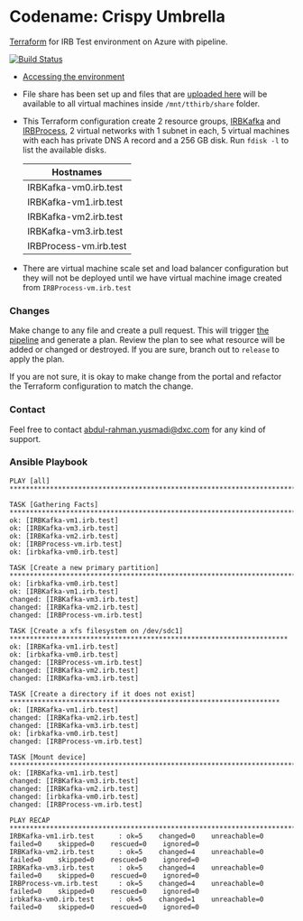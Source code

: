 # Codename: Crispy Umbrella

[Terraform](https://learn.hashicorp.com/terraform) for IRB Test environment on Azure with pipeline.

[![Build Status](https://jenkins.platformdxc.com/buildStatus/icon?job=ayusmadi%2Fcrispy-umbrella%2Fmaster)](https://jenkins.platformdxc.com/blue/organizations/jenkins/ayusmadi%2Fcrispy-umbrella/activity/)

* [Accessing the environment](https://github.dxc.com/ayusmadi/crispy-umbrella/blob/docs/docs/accessing-the-environment.md)
* File share has been set up and files that are [uploaded here](https://portal.azure.com/#blade/Microsoft_Azure_FileStorage/FileShareMenuBlade/overview/storageAccountId/%2Fsubscriptions%2F17e99b4c-07cf-4404-ae6c-b373f96c4db8%2FresourceGroups%2Fayusmadi%2Fproviders%2FMicrosoft.Storage%2FstorageAccounts%2Ftthirb/path/share) will be available to all virtual machines inside `/mnt/tthirb/share` folder.
* This Terraform configuration create 2 resource groups, [IRBKafka](https://portal.azure.com/#@CSCPortal.onmicrosoft.com/resource/subscriptions/17e99b4c-07cf-4404-ae6c-b373f96c4db8/resourceGroups/IRBKafka/overview) and [IRBProcess](https://portal.azure.com/#@CSCPortal.onmicrosoft.com/resource/subscriptions/17e99b4c-07cf-4404-ae6c-b373f96c4db8/resourceGroups/IRBProcess/overview), 2 virtual networks with 1 subnet in each, 5 virtual machines with each has private DNS A record and a 256 GB disk. Run `fdisk -l` to list the available disks.

    Hostnames              |
    -----------------------|
    IRBKafka-vm0.irb.test  |
    IRBKafka-vm1.irb.test  |
    IRBKafka-vm2.irb.test  |
    IRBKafka-vm3.irb.test  |
    IRBProcess-vm.irb.test |

* There are virtual machine scale set and load balancer configuration but they will not be deployed until we have virtual machine image created from `IRBProcess-vm.irb.test`

### Changes

Make change to any file and create a pull request. This will trigger [the pipeline](https://jenkins.platformdxc.com/blue/organizations/jenkins/ayusmadi%2Fcrispy-umbrella/activity/) and generate a plan. Review the plan to see what resource will be added or changed or destroyed. If you are sure, branch out to `release` to apply the plan.

If you are not sure, it is okay to make change from the portal and refactor the Terraform configuration to match the change.

### Contact

Feel free to contact abdul-rahman.yusmadi@dxc.com for any kind of support.

### Ansible Playbook

```
PLAY [all] ******************************************************************************************************

TASK [Gathering Facts] ******************************************************************************************
ok: [IRBKafka-vm1.irb.test]
ok: [IRBKafka-vm3.irb.test]
ok: [IRBKafka-vm2.irb.test]
ok: [IRBProcess-vm.irb.test]
ok: [irbkafka-vm0.irb.test]

TASK [Create a new primary partition] ***************************************************************************
ok: [irbkafka-vm0.irb.test]
ok: [IRBKafka-vm1.irb.test]
changed: [IRBKafka-vm3.irb.test]
changed: [IRBKafka-vm2.irb.test]
changed: [IRBProcess-vm.irb.test]

TASK [Create a xfs filesystem on /dev/sdc1] *********************************************************************
ok: [IRBKafka-vm1.irb.test]
ok: [irbkafka-vm0.irb.test]
changed: [IRBProcess-vm.irb.test]
changed: [IRBKafka-vm2.irb.test]
changed: [IRBKafka-vm3.irb.test]

TASK [Create a directory if it does not exist] *******************************************************************
ok: [IRBKafka-vm1.irb.test]
changed: [IRBKafka-vm2.irb.test]
changed: [IRBKafka-vm3.irb.test]
ok: [irbkafka-vm0.irb.test]
changed: [IRBProcess-vm.irb.test]

TASK [Mount device] **********************************************************************************************
ok: [IRBKafka-vm1.irb.test]
changed: [IRBKafka-vm3.irb.test]
changed: [IRBKafka-vm2.irb.test]
changed: [irbkafka-vm0.irb.test]
changed: [IRBProcess-vm.irb.test]

PLAY RECAP *******************************************************************************************************
IRBKafka-vm1.irb.test      : ok=5    changed=0    unreachable=0    failed=0    skipped=0    rescued=0    ignored=0
IRBKafka-vm2.irb.test      : ok=5    changed=4    unreachable=0    failed=0    skipped=0    rescued=0    ignored=0
IRBKafka-vm3.irb.test      : ok=5    changed=4    unreachable=0    failed=0    skipped=0    rescued=0    ignored=0
IRBProcess-vm.irb.test     : ok=5    changed=4    unreachable=0    failed=0    skipped=0    rescued=0    ignored=0
irbkafka-vm0.irb.test      : ok=5    changed=1    unreachable=0    failed=0    skipped=0    rescued=0    ignored=0
```

